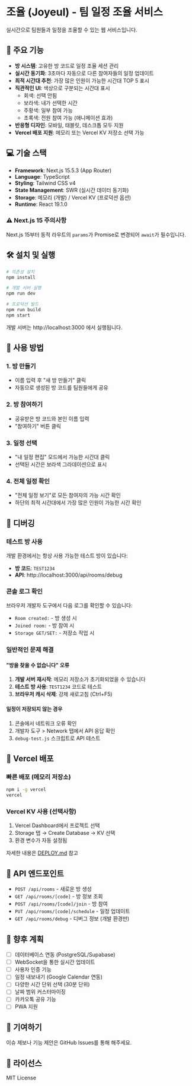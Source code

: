 # 조율 (Joyeul) - 팀 일정 조율 서비스

실시간으로 팀원들과 일정을 조율할 수 있는 웹 서비스입니다.

## 🚀 주요 기능

- **방 시스템**: 고유한 방 코드로 일정 조율 세션 관리
- **실시간 동기화**: 3초마다 자동으로 다른 참여자들의 일정 업데이트
- **최적 시간대 추천**: 가장 많은 인원이 가능한 시간대 TOP 5 표시
- **직관적인 UI**: 색상으로 구분되는 시간대 표시
  - 회색: 선택 안됨
  - 보라색: 내가 선택한 시간
  - 주황색: 일부 참여 가능
  - 초록색: 전원 참여 가능 (애니메이션 효과)
- **반응형 디자인**: 모바일, 태블릿, 데스크톱 모두 지원
- **Vercel 배포 지원**: 메모리 또는 Vercel KV 저장소 선택 가능

## 💻 기술 스택

- **Framework**: Next.js 15.5.3 (App Router)
- **Language**: TypeScript
- **Styling**: Tailwind CSS v4
- **State Management**: SWR (실시간 데이터 동기화)
- **Storage**: 메모리 (개발) / Vercel KV (프로덕션 옵션)
- **Runtime**: React 19.1.0

### ⚠️ Next.js 15 주의사항
Next.js 15부터 동적 라우트의 `params`가 Promise로 변경되어 `await`가 필수입니다.

## 🛠️ 설치 및 실행

```bash
# 의존성 설치
npm install

# 개발 서버 실행
npm run dev

# 프로덕션 빌드
npm run build
npm start
```

개발 서버는 http://localhost:3000 에서 실행됩니다.

## 📖 사용 방법

### 1. 방 만들기
- 이름 입력 후 "새 방 만들기" 클릭
- 자동으로 생성된 방 코드를 팀원들에게 공유

### 2. 방 참여하기
- 공유받은 방 코드와 본인 이름 입력
- "참여하기" 버튼 클릭

### 3. 일정 선택
- "내 일정 편집" 모드에서 가능한 시간대 클릭
- 선택된 시간은 보라색 그라데이션으로 표시

### 4. 전체 일정 확인
- "전체 일정 보기"로 모든 참여자의 가능 시간 확인
- 하단의 최적 시간대에서 가장 많은 인원이 가능한 시간 확인

## 🐛 디버깅

### 테스트 방 사용
개발 환경에서는 항상 사용 가능한 테스트 방이 있습니다:
- **방 코드**: `TEST1234`
- **API**: http://localhost:3000/api/rooms/debug

### 콘솔 로그 확인
브라우저 개발자 도구에서 다음 로그를 확인할 수 있습니다:
- `Room created:` - 방 생성 시
- `Joined room:` - 방 참여 시
- `Storage GET/SET:` - 저장소 작업 시

### 일반적인 문제 해결

#### "방을 찾을 수 없습니다" 오류
1. **개발 서버 재시작**: 메모리 저장소가 초기화되었을 수 있습니다
2. **테스트 방 사용**: `TEST1234` 코드로 테스트
3. **브라우저 캐시 삭제**: 강제 새로고침 (Ctrl+F5)

#### 일정이 저장되지 않는 경우
1. 콘솔에서 네트워크 오류 확인
2. 개발자 도구 > Network 탭에서 API 응답 확인
3. `debug-test.js` 스크립트로 API 테스트

## 🚀 Vercel 배포

### 빠른 배포 (메모리 저장소)
```bash
npm i -g vercel
vercel
```

### Vercel KV 사용 (선택사항)
1. Vercel Dashboard에서 프로젝트 선택
2. Storage 탭 → Create Database → KV 선택
3. 환경 변수가 자동 설정됨

자세한 내용은 [DEPLOY.md](./DEPLOY.md) 참고

## 🔧 API 엔드포인트

- `POST /api/rooms` - 새로운 방 생성
- `GET /api/rooms/[code]` - 방 정보 조회
- `POST /api/rooms/[code]/join` - 방 참여
- `PUT /api/rooms/[code]/schedule` - 일정 업데이트
- `GET /api/rooms/debug` - 디버그 정보 (개발 환경만)

## 📅 향후 계획

- [ ] 데이터베이스 연동 (PostgreSQL/Supabase)
- [ ] WebSocket을 통한 실시간 업데이트
- [ ] 사용자 인증 기능
- [ ] 일정 내보내기 (Google Calendar 연동)
- [ ] 다양한 시간 단위 선택 (30분 단위)
- [ ] 날짜 범위 커스터마이징
- [ ] 카카오톡 공유 기능
- [ ] PWA 지원

## 🤝 기여하기

이슈 제보나 기능 제안은 GitHub Issues를 통해 해주세요.

## 📄 라이선스

MIT License
